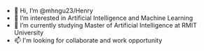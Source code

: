 - 👋 Hi, I’m @mhngu23/Henry
- 👀 I’m interested in Artificial Intelligence and Machine Learning
- 🌱 I’m currently studying Master of Artificial Intelligence at RMIT University
- 📫 I'm looking for collaborate and work opportunity

<!---
mhngu23/mhngu23 is a ✨ special ✨ repository because its `README.md` (this file) appears on your GitHub profile.
You can click the Preview link to take a look at your changes.
--->
